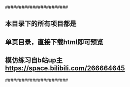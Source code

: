 #######################
## 本目录下的所有项目都是
## 单页目录，直接下载html即可预览
## 模仿练习自b站up主 https://space.bilibili.com/266664645
#######################